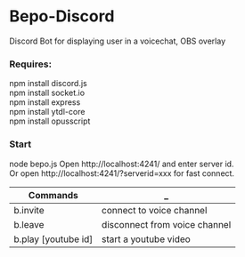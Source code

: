 # Bepo-Discord
Discord Bot for displaying user in a voicechat, OBS overlay

### Requires:   
npm install discord.js   
npm install socket.io   
npm install express   
npm install ytdl-core   
npm install opusscript

### Start
node bepo.js
Open http://localhost:4241/ and enter server id.   
Or open http://localhost:4241/?serverid=xxx for fast connect.   

Commands |  _
------------ | -------------
b.invite | connect to voice channel
b.leave | disconnect from voice channel
b.play [youtube id] | start a youtube video

